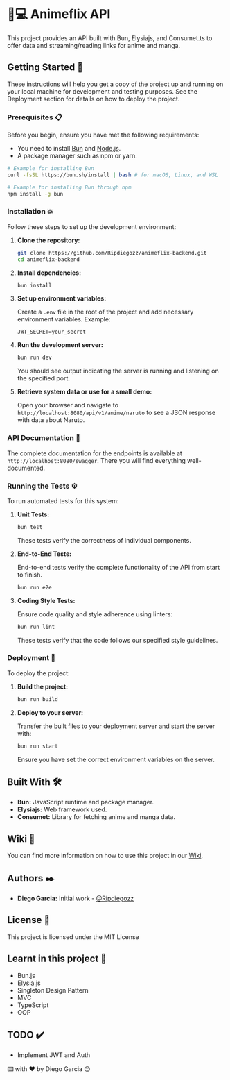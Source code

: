 # 🦊💻 Animeflix API

This project provides an API built with Bun, Elysiajs, and Consumet.ts to offer data and streaming/reading links for anime and manga.

## Getting Started 🚀

These instructions will help you get a copy of the project up and running on your local machine for development and testing purposes. See the Deployment section for details on how to deploy the project.

### Prerequisites 📋

Before you begin, ensure you have met the following requirements:
- You need to install [Bun](https://bun.sh/docs/install) and [Node.js](https://nodejs.org/).
- A package manager such as npm or yarn.
  
```bash
# Example for installing Bun
curl -fsSL https://bun.sh/install | bash # for macOS, Linux, and WSL

# Example for installing Bun through npm
npm install -g bun
```

### Installation 💥

Follow these steps to set up the development environment:

1. **Clone the repository:**

    ```bash
    git clone https://github.com/Ripdiegozz/animeflix-backend.git
    cd animeflix-backend
    ```

2. **Install dependencies:**

    ```bash
    bun install
    ```

3. **Set up environment variables:**

    Create a `.env` file in the root of the project and add necessary environment variables. Example:

    ```env
    JWT_SECRET=your_secret
    ```

4. **Run the development server:**

    ```bash
    bun run dev
    ```

    You should see output indicating the server is running and listening on the specified port.

5. **Retrieve system data or use for a small demo:**

    Open your browser and navigate to `http://localhost:8080/api/v1/anime/naruto` to see a JSON response with data about Naruto.
   
### API Documentation 📄

The complete documentation for the endpoints is available at `http://localhost:8080/swagger`. There you will find everything well-documented.

### Running the Tests ⚙️

To run automated tests for this system:

1. **Unit Tests:**
   
    ```bash
    bun test
    ```

    These tests verify the correctness of individual components.

2. **End-to-End Tests:**

    End-to-end tests verify the complete functionality of the API from start to finish.

    ```bash
    bun run e2e
    ```

3. **Coding Style Tests:**

    Ensure code quality and style adherence using linters:

    ```bash
    bun run lint
    ```

    These tests verify that the code follows our specified style guidelines.

### Deployment 🚀

To deploy the project:

1. **Build the project:**

    ```bash
    bun run build
    ```

2. **Deploy to your server:**

    Transfer the built files to your deployment server and start the server with:

    ```bash
    bun run start
    ```

    Ensure you have set the correct environment variables on the server.

## Built With 🛠️

- **Bun:** JavaScript runtime and package manager.
- **Elysiajs:** Web framework used.
- **Consumet:** Library for fetching anime and manga data.

## Wiki 📖

You can find more information on how to use this project in our [Wiki](https://github.com/Ripdiegozz/animeflix-backend/wiki).

## Authors ✒️

- **Diego Garcia:** Initial work - [@Ripdiegozz](https://github.com/Ripdiegozz)

## License 📄

This project is licensed under the MIT License

## Learnt in this project 🎉
  - Bun.js
  - Elysia.js
  - Singleton Design Pattern
  - MVC
  - TypeScript
  - OOP

## TODO ✔️
  - Implement JWT and Auth


⌨️ with ❤️ by Diego Garcia 😊
